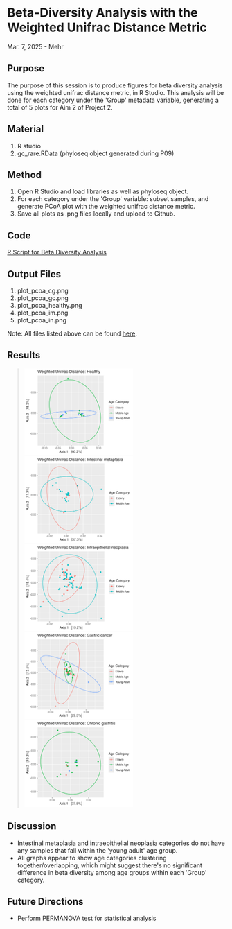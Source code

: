 # Beta-Diversity Analysis with the Weighted Unifrac Distance Metric

Mar. 7, 2025 - Mehr

## Purpose
The purpose of this session is to produce figures for beta diversity analysis using the weighted unifrac distance metric, in R Studio. This analysis will be done for each category under the 'Group' metadata variable, generating a total of 5 plots for Aim 2 of Project 2.

## Material
1. R studio
2. gc_rare.RData (phyloseq object generated during P09)

## Method

1. Open R Studio and load libraries as well as phyloseq object.
2. For each category under the 'Group' variable: subset samples, and generate PCoA plot with the weighted unifrac distance metric.
3. Save all plots as .png files locally and upload to Github. 

## Code
[R Script for Beta Diversity Analysis](/Rscripts/Beta_Diversity_Script.R)

## Output Files
1. plot_pcoa_cg.png
2. plot_pcoa_gc.png
3. plot_pcoa_healthy.png
4. plot_pcoa_im.png
5. plot_pcoa_in.png

Note: All files listed above can be found [here](/Rscripts/visuals).

## Results
> <img src="/Rscripts/visuals/plot_pcoa_healthy.png" height="200"> 
> <img src="/Rscripts/visuals/plot_pcoa_im.png" height="200">
> <img src="/Rscripts/visuals/plot_pcoa_in.png" height="200">
> <img src="/Rscripts/visuals/plot_pcoa_gc.png" height="200">
> <img src="/Rscripts/visuals/plot_pcoa_cg.png" height="200">

## Discussion
- Intestinal metaplasia and intraepithelial neoplasia categories do not have any samples that fall within the 'young adult' age group.
- All graphs appear to show age categories clustering together/overlapping, which might suggest there's no significant difference in beta diversity among age groups within each 'Group' category.

## Future Directions
- Perform PERMANOVA test for statistical analysis

